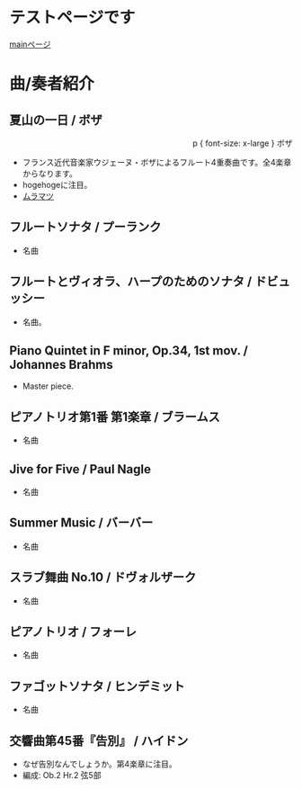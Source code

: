 # テストページです
[mainページ](index)  
# 曲/奏者紹介
## 夏山の一日 / ボザ

<div style="text-align: right;">
p {
font-size: x-large
}
ボザ
</div>

* フランス近代音楽家ウジェーヌ・ボザによるフルート4重奏曲です。全4楽章からなります。
* hogehogeに注目。
* [ムラマツ](http://www.muramatsuflute.com/shop/g/gG2071/)

## フルートソナタ / プーランク
* 名曲

## フルートとヴィオラ、ハープのためのソナタ / ドビュッシー
* 名曲。

## Piano Quintet in F minor, Op.34, 1st mov. / Johannes Brahms
* Master piece.

## ピアノトリオ第1番 第1楽章 / ブラームス
* 名曲

## Jive for Five / Paul Nagle
* 名曲

## Summer Music / バーバー
* 名曲

## スラブ舞曲 No.10 / ドヴォルザーク
* 名曲

## ピアノトリオ / フォーレ
* 名曲

## ファゴットソナタ / ヒンデミット
* 名曲

## 交響曲第45番『告別』 / ハイドン
* なぜ告別なんでしょうか。第4楽章に注目。
* 編成: Ob.2 Hr.2 弦5部